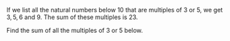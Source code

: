 If we list all the natural numbers below $10$ that are multiples of $3$ or $5$, we get $3,5,6$ and $9$. The sum of these multiples is $23$.

Find the sum of all the multiples of $3$ or $5$ below.